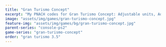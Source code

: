 ```yaml
---
title: "Gran Turismo Concept"
excerpt: "My PNACH codes for Gran Turismo Concept: Adjustable units, Adjusted trigger sensitivity."
image: "assets/img/games/gran-turismo-concept.jpg"
feature-img: "assets/img/games/bg/gran-turismo-concept.jpg"
parent-series: "console-ps2"
game-series: "gran-turismo-concept"
order: "gran turismo 3.5"
---
```

